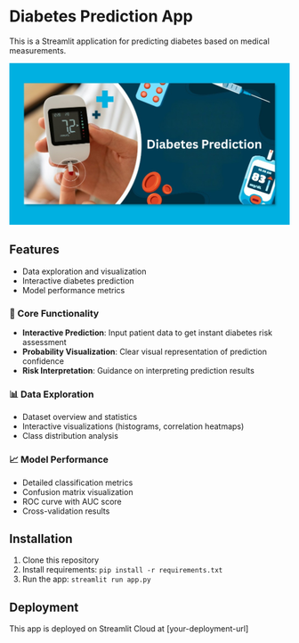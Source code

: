# Diabetes Prediction App

This is a Streamlit application for predicting diabetes based on medical measurements.

![App Screenshot](Diabetes_Prediction.png)

## Features
- Data exploration and visualization
- Interactive diabetes prediction
- Model performance metrics

### 🎯 Core Functionality
- **Interactive Prediction**: Input patient data to get instant diabetes risk assessment
- **Probability Visualization**: Clear visual representation of prediction confidence
- **Risk Interpretation**: Guidance on interpreting prediction results

### 📊 Data Exploration
- Dataset overview and statistics
- Interactive visualizations (histograms, correlation heatmaps)
- Class distribution analysis

### 📈 Model Performance
- Detailed classification metrics
- Confusion matrix visualization
- ROC curve with AUC score
- Cross-validation results

## Installation
1. Clone this repository
2. Install requirements: `pip install -r requirements.txt`
3. Run the app: `streamlit run app.py`

## Deployment
This app is deployed on Streamlit Cloud at [your-deployment-url]